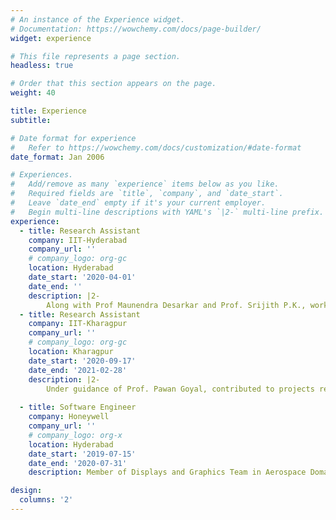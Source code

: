```yaml
---
# An instance of the Experience widget.
# Documentation: https://wowchemy.com/docs/page-builder/
widget: experience

# This file represents a page section.
headless: true

# Order that this section appears on the page.
weight: 40

title: Experience
subtitle:

# Date format for experience
#   Refer to https://wowchemy.com/docs/customization/#date-format
date_format: Jan 2006

# Experiences.
#   Add/remove as many `experience` items below as you like.
#   Required fields are `title`, `company`, and `date_start`.
#   Leave `date_end` empty if it's your current employer.
#   Begin multi-line descriptions with YAML's `|2-` multi-line prefix.
experience:
  - title: Research Assistant
    company: IIT-Hyderabad
    company_url: ''
    # company_logo: org-gc
    location: Hyderabad
    date_start: '2020-04-01'
    date_end: ''
    description: |2-
        Along with Prof Maunendra Desarkar and Prof. Srijith P.K., working on projects related to machine learning using alternate data sources using knowledge distillation techniques.
  - title: Research Assistant
    company: IIT-Kharagpur
    company_url: ''
    # company_logo: org-gc
    location: Kharagpur
    date_start: '2020-09-17'
    date_end: '2021-02-28'
    description: |2-
        Under guidance of Prof. Pawan Goyal, contributed to projects related to Explainablity in Recommender Systems (Information Retrieval) and creation of Indic Datasets (NLP).
        
  - title: Software Engineer
    company: Honeywell
    company_url: ''
    # company_logo: org-x
    location: Hyderabad
    date_start: '2019-07-15'
    date_end: '2020-07-31'
    description: Member of Displays and Graphics Team in Aerospace Domain. Responsible for developing display applications for Aircraft Cockpit Systems

design:
  columns: '2'
---
```

